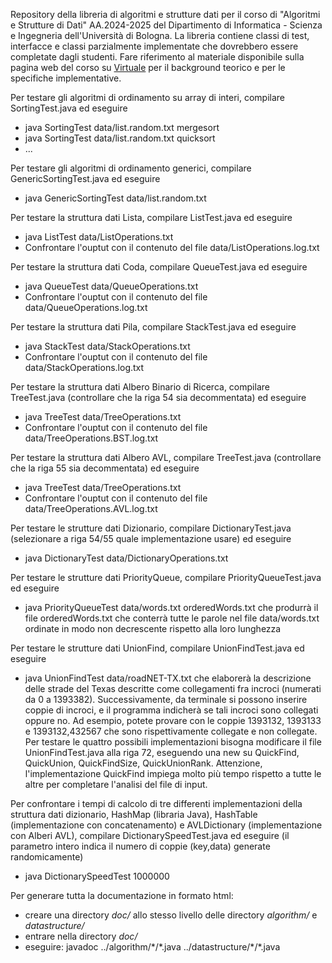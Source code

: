 Repository della libreria di algoritmi e strutture dati per il corso di "Algoritmi e Strutture di Dati" AA.2024-2025 del Dipartimento di Informatica - Scienza e Ingegneria dell'Università di Bologna. La libreria contiene classi di test, interfacce e classi parzialmente implementate che dovrebbero essere completate dagli studenti. Fare riferimento al materiale disponibile sulla pagina web del corso su [Virtuale](https://virtuale.unibo.it/course/view.php?id=58894) per il background teorico e per le specifiche implementative.

Per testare gli algoritmi di ordinamento su array di interi, compilare SortingTest.java ed eseguire
- java SortingTest data/list.random.txt mergesort
- java SortingTest data/list.random.txt quicksort
- ...


Per testare gli algoritmi di ordinamento generici, compilare GenericSortingTest.java ed eseguire
- java GenericSortingTest data/list.random.txt


Per testare la struttura dati Lista, compilare ListTest.java ed eseguire
- java ListTest data/ListOperations.txt
- Confrontare l'ouptut con il contenuto del file data/ListOperations.log.txt


Per testare la struttura dati Coda, compilare QueueTest.java ed eseguire
- java QueueTest data/QueueOperations.txt
- Confrontare l'ouptut con il contenuto del file data/QueueOperations.log.txt


Per testare la struttura dati Pila, compilare StackTest.java ed eseguire
- java StackTest data/StackOperations.txt
- Confrontare l'ouptut con il contenuto del file data/StackOperations.log.txt


Per testare la struttura dati Albero Binario di Ricerca, compilare TreeTest.java (controllare che la riga 54 sia decommentata) ed eseguire
- java TreeTest data/TreeOperations.txt
- Confrontare l'ouptut con il contenuto del file data/TreeOperations.BST.log.txt


Per testare la struttura dati Albero AVL, compilare TreeTest.java (controllare che la riga 55 sia decommentata) ed eseguire
- java TreeTest data/TreeOperations.txt
- Confrontare l'ouptut con il contenuto del file data/TreeOperations.AVL.log.txt

Per testare le strutture dati Dizionario, compilare DictionaryTest.java (selezionare a riga 54/55 quale implementazione usare) ed eseguire
- java DictionaryTest data/DictionaryOperations.txt

Per testare le strutture dati PriorityQueue, compilare PriorityQueueTest.java ed eseguire
- java PriorityQueueTest data/words.txt orderedWords.txt
che produrrà il file orderedWords.txt che conterrà tutte le parole nel file data/words.txt ordinate in modo non decrescente rispetto alla loro lunghezza

Per testare le strutture dati UnionFind, compilare UnionFindTest.java ed eseguire
- java UnionFindTest data/roadNET-TX.txt
che elaborerà la descrizione delle strade del Texas descritte come collegamenti fra incroci (numerati da 0 a 1393382). Successivamente, da terminale si possono inserire coppie di incroci, e il programma indicherà se tali incroci sono collegati oppure no. Ad esempio, potete provare con le coppie 1393132, 1393133 e 1393132,432567 che sono rispettivamente collegate e non collegate. Per testare le quattro possibili implementazioni bisogna modificare il file UnionFindTest.java alla riga 72, eseguendo una new su QuickFind, QuickUnion, QuickFindSize, QuickUnionRank. Attenzione, l'implementazione QuickFind impiega molto più tempo rispetto a tutte le altre per completare l'analisi del file di input.

Per confrontare i tempi di calcolo di tre differenti implementazioni della struttura dati dizionario, HashMap (libraria Java), HashTable (implementazione con concatenamento) e AVLDictionary (implementazione con Alberi AVL), compilare DictionarySpeedTest.java ed eseguire
(il parametro intero indica il numero di coppie (key,data) generate randomicamente)
- java DictionarySpeedTest 1000000

Per generare tutta la documentazione in formato html:
- creare una directory <i>doc/</i> allo stesso livello delle directory <i>algorithm/</i> e <i>datastructure/</i>
- entrare nella directory <i>doc/</i>
- eseguire: javadoc ../algorithm/\*/\*.java ../datastructure/\*/\*.java
